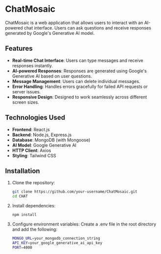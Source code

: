 # ChatMosaic

ChatMosaic is a web application that allows users to interact with an AI-powered chat interface. Users can ask questions and receive responses generated by Google's Generative AI model.

## Features

- **Real-time Chat Interface**: Users can type messages and receive responses instantly.
- **AI-powered Responses**: Responses are generated using Google's Generative AI based on user questions.
- **Message Management**: Users can delete individual messages.
- **Error Handling**: Handles errors gracefully for failed API requests or server issues.
- **Responsive Design**: Designed to work seamlessly across different screen sizes.

## Technologies Used

- **Frontend**: React.js
- **Backend**: Node.js, Express.js
- **Database**: MongoDB (with Mongoose)
- **AI Model**: Google Generative AI
- **HTTP Client**: Axios
- **Styling**: Tailwind CSS

## Installation

1. Clone the repository:

   ```bash
   git clone https://github.com/your-username/ChatMosaic.git
   cd CHAT
   
2. Install dependencies:
   
    ```bash
   npm install
    
3. Configure environment variables:
   Create a .env file in the root directory and add the following:
     ```bash
    MONGO_URL=your_mongodb_connection_string
    API_KEY=your_google_generative_ai_api_key
    PORT=4000
   

